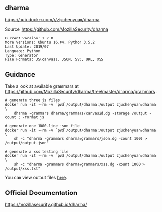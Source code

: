 ## dharma

https://hub.docker.com/r/zjuchenyuan/dharma

Source: https://github.com/MozillaSecurity/dharma

```
Current Version: 1.2.0
More Versions: Ubuntu 16.04, Python 3.5.2
Last Update: 2019/07
Language: Python
Type: Generator
File Formats: JS(canvas), JSON, SVG, URL, XSS
```

## Guidance

Take a look at available grammars at https://github.com/MozillaSecurity/dharma/tree/master/dharma/grammars .

```
# generate three js files:
docker run -it --rm -v `pwd`/output/dharma:/output zjuchenyuan/dharma \
    dharma -grammars dharma/grammars/canvas2d.dg -storage /output -count 3 -format js

# generate one 1000-line json file
docker run -it --rm -v `pwd`/output/dharma:/output zjuchenyuan/dharma \
    sh -c "dharma -grammars dharma/grammars/json.dg -count 1000 > /output/output.json"

# generate a xss testing file
docker run -it --rm -v `pwd`/output/dharma:/output zjuchenyuan/dharma \
    sh -c "dharma -grammars dharma/grammars/xss.dg -count 1000 > /output/xss.txt"
```

You can view output files [here](https://github.com/UNIFUZZ/dockerized_fuzzing_examples/tree/master/output/dharma).

## Official Documentation

https://mozillasecurity.github.io/dharma/

